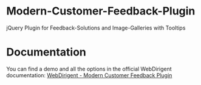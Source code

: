 # Modern-Customer-Feedback-Plugin
jQuery Plugin for Feedback-Solutions and Image-Galleries with Tooltips

# Documentation
You can find a demo and all the options in the official WebDirigent documentation: [WebDirigent - Modern Customer Feedback Plugin](https://www.web-dirigent.at/plugins/modern_customer_feedback_plugin.php "WebDirigent - Website erstellen lassen")
